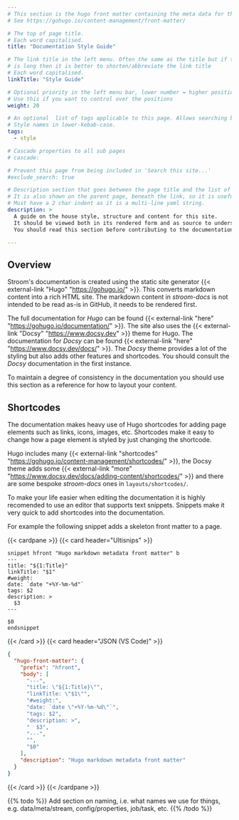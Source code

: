 ```yaml
---
# This section is the hugo front matter containing the meta data for the page
# See https://gohugo.io/content-management/front-matter/

# The top of page title.
# Each word capitalised.
title: "Documentation Style Guide"

# The link title in the left menu. Often the same as the title but if the title
# is long then it is better to shorten/abbreviate the link title
# Each word capitalised.
linkTitle: "Style Guide"

# Optional priority in the left menu bar, lower number = higher position
# Use this if you want to control over the positions
weight: 20

# An optional  list of tags applicable to this page. Allows searching by tags.
# Style names in lower-kebab-case.
tags:
  - style

# Cascade properties to all sub pages
# cascade:

# Prevent this page from being included in 'Search this site...'
#exclude_search: true

# Description section that goes between the page title and the list of tags for the page
# It is also shown on the parent page, beneath the link, so it is useful for eah page to have at least a sentence summarising the page.
# Must have a 2 char indent as it is a multi-line yaml string.
description: >
  A guide on the house style, structure and content for this site.
  It should be viewed both in its rendered form and as source to understand how the page elements are formed.
  You should read this section before contributing to the documentation.

---
```


## Overview

Stroom's documentation is created using the static site generator {{< external-link "Hugo" "https://gohugo.io/" >}}.
This converts markdown content into a rich HTML site.
The markdown content in _stroom-docs_ is not intended to be read as-is in GitHub, it needs to be rendered first.

The full documentation for _Hugo_ can be found {{< external-link "here" "https://gohugo.io/documentation/" >}}.
The site also uses the {{< external-link "Docsy" "https://www.docsy.dev" >}} theme for Hugo.
The documentation for _Docsy_ can be found {{< external-link "here" "https://www.docsy.dev/docs/" >}}.
The _Docsy_ theme provides a lot of the styling but also adds other features and shortcodes.
You should consult the _Docsy_ documentation in the first instance.

To maintain a degree of consistency in the documentation you should use this section as a reference for how to layout your content.


## Shortcodes

The documentation makes heavy use of Hugo shortcodes for adding page elements such as links, icons, images, etc.
Shortcodes make it easy to change how a page element is styled by just changing the shortcode.

Hugo includes many {{< external-link "shortcodes" "https://gohugo.io/content-management/shortcodes/" >}}, the Docsy theme adds some {{< external-link "more" "https://www.docsy.dev/docs/adding-content/shortcodes/" >}} and there are some bespoke _stroom-docs_ ones in `layouts/shortcodes/`.

To make your life easier when editing the documentation it is highly recomended to use an editor that supports text snippets.
Snippets make it very quick to add shortcodes into the documentation.

For example the following snippet adds a skeleton front matter to a page.

{{< cardpane >}}
  {{< card header="Ultisnips" >}}
```snippets
snippet hfront "Hugo markdown metadata front matter" b
---
title: "${1:Title}"
linkTitle: "$1"
#weight:
date: `date "+%Y-%m-%d"`
tags: $2
description: >
  $3
---

$0
endsnippet
```
  {{< /card >}}
  {{< card header="JSON (VS Code)" >}}

```json
{
  "hugo-front-matter": {
    "prefix": "hfront",
    "body": [
      "---",
      "title: \"${1:Title}\"",
      "linkTitle: \"$1\"",
      "#weight:",
      "date: `date \"+%Y-%m-%d\"`",
      "tags: $2",
      "description: >",
      "  $3",
      "---",
      "",
      "$0"
    ],
    "description": "Hugo markdown metadata front matter"
  }
}
```

  {{< /card >}}
{{< /cardpane >}}



{{% todo %}}
Add section on naming, i.e. what names we use for things, e.g. data/meta/stream, config/properties, job/task, etc.
{{% /todo %}}
